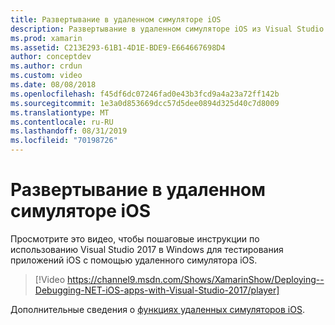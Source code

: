 ```yaml
---
title: Развертывание в удаленном симуляторе iOS
description: Развертывание в удаленном симуляторе iOS из Visual Studio 2017 в Windows.
ms.prod: xamarin
ms.assetid: C213E293-61B1-4D1E-BDE9-E664667698D4
author: conceptdev
ms.author: crdun
ms.custom: video
ms.date: 08/08/2018
ms.openlocfilehash: f45df6dc07246fad0e43b3fcd9a4a23a72ff142b
ms.sourcegitcommit: 1e3a0d853669dcc57d5dee0894d325d40c7d8009
ms.translationtype: MT
ms.contentlocale: ru-RU
ms.lasthandoff: 08/31/2019
ms.locfileid: "70198726"
---
```

# <a name="deploy-to-the-remoted-ios-simulator"></a>Развертывание в удаленном симуляторе iOS

Просмотрите это видео, чтобы пошаговые инструкции по использованию Visual Studio 2017 в Windows для тестирования приложений iOS с помощью удаленного симулятора iOS.

> [!Video https://channel9.msdn.com/Shows/XamarinShow/Deploying--Debugging-NET-iOS-apps-with-Visual-Studio-2017/player]

Дополнительные сведения о [функциях удаленных симуляторов iOS](index.md).
